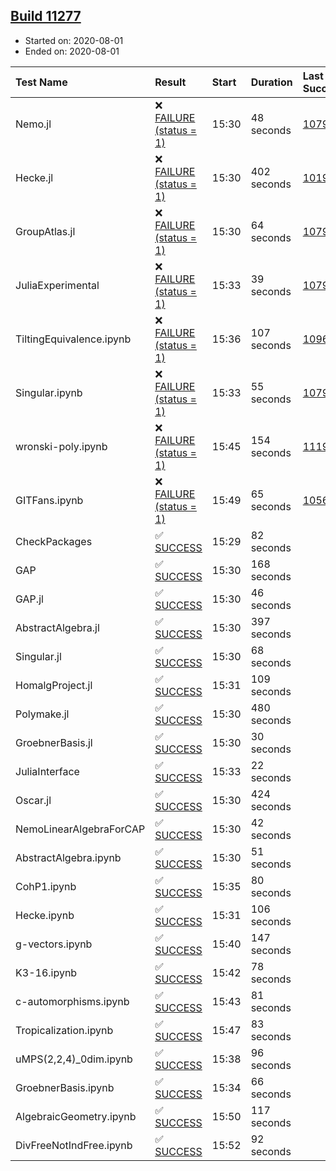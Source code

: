 ## [Build 11277](https://oscarci.mathematik.uni-kl.de/job/oscar/11277/)

* Started on: 2020-08-01
* Ended on: 2020-08-01

| Test Name    | Result | Start | Duration | Last Success | First Failure |
|:-------------|:-------|:------|:---------|:-------------|:--------------|
| Nemo.jl | ❌ [FAILURE (status = 1)](https://oscarci.mathematik.uni-kl.de/job/oscar/11277/artifact/logs/build-11277/Nemo.jl.log) | 15:30 | 48 seconds | [10790](https://oscarci.mathematik.uni-kl.de/job/oscar/10790/) | [10791](https://oscarci.mathematik.uni-kl.de/job/oscar/10791/) |
| Hecke.jl | ❌ [FAILURE (status = 1)](https://oscarci.mathematik.uni-kl.de/job/oscar/11277/artifact/logs/build-11277/Hecke.jl.log) | 15:30 | 402 seconds | [10197](https://oscarci.mathematik.uni-kl.de/job/oscar/10197/) | [10198](https://oscarci.mathematik.uni-kl.de/job/oscar/10198/) |
| GroupAtlas.jl | ❌ [FAILURE (status = 1)](https://oscarci.mathematik.uni-kl.de/job/oscar/11277/artifact/logs/build-11277/GroupAtlas.jl.log) | 15:30 | 64 seconds | [10790](https://oscarci.mathematik.uni-kl.de/job/oscar/10790/) | [10791](https://oscarci.mathematik.uni-kl.de/job/oscar/10791/) |
| JuliaExperimental | ❌ [FAILURE (status = 1)](https://oscarci.mathematik.uni-kl.de/job/oscar/11277/artifact/logs/build-11277/JuliaExperimental.log) | 15:33 | 39 seconds | [10790](https://oscarci.mathematik.uni-kl.de/job/oscar/10790/) | [10791](https://oscarci.mathematik.uni-kl.de/job/oscar/10791/) |
| TiltingEquivalence.ipynb | ❌ [FAILURE (status = 1)](https://oscarci.mathematik.uni-kl.de/job/oscar/11277/artifact/logs/build-11277/TiltingEquivalence.ipynb.log) | 15:36 | 107 seconds | [10962](https://oscarci.mathematik.uni-kl.de/job/oscar/10962/) | [10963](https://oscarci.mathematik.uni-kl.de/job/oscar/10963/) |
| Singular.ipynb | ❌ [FAILURE (status = 1)](https://oscarci.mathematik.uni-kl.de/job/oscar/11277/artifact/logs/build-11277/Singular.ipynb.log) | 15:33 | 55 seconds | [10790](https://oscarci.mathematik.uni-kl.de/job/oscar/10790/) | [10791](https://oscarci.mathematik.uni-kl.de/job/oscar/10791/) |
| wronski-poly.ipynb | ❌ [FAILURE (status = 1)](https://oscarci.mathematik.uni-kl.de/job/oscar/11277/artifact/logs/build-11277/wronski-poly.ipynb.log) | 15:45 | 154 seconds | [11192](https://oscarci.mathematik.uni-kl.de/job/oscar/11192/) | [11193](https://oscarci.mathematik.uni-kl.de/job/oscar/11193/) |
| GITFans.ipynb | ❌ [FAILURE (status = 1)](https://oscarci.mathematik.uni-kl.de/job/oscar/11277/artifact/logs/build-11277/GITFans.ipynb.log) | 15:49 | 65 seconds | [10566](https://oscarci.mathematik.uni-kl.de/job/oscar/10566/) | [10567](https://oscarci.mathematik.uni-kl.de/job/oscar/10567/) |
| CheckPackages | ✅ [SUCCESS](https://oscarci.mathematik.uni-kl.de/job/oscar/11277/artifact/logs/build-11277/CheckPackages.log) | 15:29 | 82 seconds |  |  |
| GAP | ✅ [SUCCESS](https://oscarci.mathematik.uni-kl.de/job/oscar/11277/artifact/logs/build-11277/GAP.log) | 15:30 | 168 seconds |  |  |
| GAP.jl | ✅ [SUCCESS](https://oscarci.mathematik.uni-kl.de/job/oscar/11277/artifact/logs/build-11277/GAP.jl.log) | 15:30 | 46 seconds |  |  |
| AbstractAlgebra.jl | ✅ [SUCCESS](https://oscarci.mathematik.uni-kl.de/job/oscar/11277/artifact/logs/build-11277/AbstractAlgebra.jl.log) | 15:30 | 397 seconds |  |  |
| Singular.jl | ✅ [SUCCESS](https://oscarci.mathematik.uni-kl.de/job/oscar/11277/artifact/logs/build-11277/Singular.jl.log) | 15:30 | 68 seconds |  |  |
| HomalgProject.jl | ✅ [SUCCESS](https://oscarci.mathematik.uni-kl.de/job/oscar/11277/artifact/logs/build-11277/HomalgProject.jl.log) | 15:31 | 109 seconds |  |  |
| Polymake.jl | ✅ [SUCCESS](https://oscarci.mathematik.uni-kl.de/job/oscar/11277/artifact/logs/build-11277/Polymake.jl.log) | 15:30 | 480 seconds |  |  |
| GroebnerBasis.jl | ✅ [SUCCESS](https://oscarci.mathematik.uni-kl.de/job/oscar/11277/artifact/logs/build-11277/GroebnerBasis.jl.log) | 15:30 | 30 seconds |  |  |
| JuliaInterface | ✅ [SUCCESS](https://oscarci.mathematik.uni-kl.de/job/oscar/11277/artifact/logs/build-11277/JuliaInterface.log) | 15:33 | 22 seconds |  |  |
| Oscar.jl | ✅ [SUCCESS](https://oscarci.mathematik.uni-kl.de/job/oscar/11277/artifact/logs/build-11277/Oscar.jl.log) | 15:30 | 424 seconds |  |  |
| NemoLinearAlgebraForCAP | ✅ [SUCCESS](https://oscarci.mathematik.uni-kl.de/job/oscar/11277/artifact/logs/build-11277/NemoLinearAlgebraForCAP.log) | 15:30 | 42 seconds |  |  |
| AbstractAlgebra.ipynb | ✅ [SUCCESS](https://oscarci.mathematik.uni-kl.de/job/oscar/11277/artifact/logs/build-11277/AbstractAlgebra.ipynb.log) | 15:30 | 51 seconds |  |  |
| CohP1.ipynb | ✅ [SUCCESS](https://oscarci.mathematik.uni-kl.de/job/oscar/11277/artifact/logs/build-11277/CohP1.ipynb.log) | 15:35 | 80 seconds |  |  |
| Hecke.ipynb | ✅ [SUCCESS](https://oscarci.mathematik.uni-kl.de/job/oscar/11277/artifact/logs/build-11277/Hecke.ipynb.log) | 15:31 | 106 seconds |  |  |
| g-vectors.ipynb | ✅ [SUCCESS](https://oscarci.mathematik.uni-kl.de/job/oscar/11277/artifact/logs/build-11277/g-vectors.ipynb.log) | 15:40 | 147 seconds |  |  |
| K3-16.ipynb | ✅ [SUCCESS](https://oscarci.mathematik.uni-kl.de/job/oscar/11277/artifact/logs/build-11277/K3-16.ipynb.log) | 15:42 | 78 seconds |  |  |
| c-automorphisms.ipynb | ✅ [SUCCESS](https://oscarci.mathematik.uni-kl.de/job/oscar/11277/artifact/logs/build-11277/c-automorphisms.ipynb.log) | 15:43 | 81 seconds |  |  |
| Tropicalization.ipynb | ✅ [SUCCESS](https://oscarci.mathematik.uni-kl.de/job/oscar/11277/artifact/logs/build-11277/Tropicalization.ipynb.log) | 15:47 | 83 seconds |  |  |
| uMPS(2,2,4)_0dim.ipynb | ✅ [SUCCESS](https://oscarci.mathematik.uni-kl.de/job/oscar/11277/artifact/logs/build-11277/uMPS-2-2-4-_0dim.ipynb.log) | 15:38 | 96 seconds |  |  |
| GroebnerBasis.ipynb | ✅ [SUCCESS](https://oscarci.mathematik.uni-kl.de/job/oscar/11277/artifact/logs/build-11277/GroebnerBasis.ipynb.log) | 15:34 | 66 seconds |  |  |
| AlgebraicGeometry.ipynb | ✅ [SUCCESS](https://oscarci.mathematik.uni-kl.de/job/oscar/11277/artifact/logs/build-11277/AlgebraicGeometry.ipynb.log) | 15:50 | 117 seconds |  |  |
| DivFreeNotIndFree.ipynb | ✅ [SUCCESS](https://oscarci.mathematik.uni-kl.de/job/oscar/11277/artifact/logs/build-11277/DivFreeNotIndFree.ipynb.log) | 15:52 | 92 seconds |  |  |
